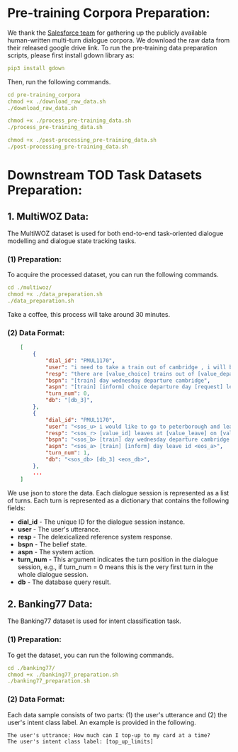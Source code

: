 # Pre-training Corpora Preparation:

We thank the [Salesforce team](https://github.com/jasonwu0731/ToD-BERT) for gathering up the publicly available human-written multi-turn dialogue corpora. We download the raw data from their released google drive link. To run the pre-training data preparation scripts, please first install gdown library as:
```yaml
pip3 install gdown
```

Then, run the following commands.
```yaml
cd pre-training_corpora
chmod +x ./download_raw_data.sh
./download_raw_data.sh

chmod +x ./process_pre-training_data.sh
./process_pre-training_data.sh

chmod +x ./post-processing_pre-training_data.sh
./post-processing_pre-training_data.sh
```




# Downstream TOD Task Datasets Preparation:
## 1. MultiWOZ Data:
The MultiWOZ dataset is used for both end-to-end task-oriented dialogue modelling and dialogue state tracking tasks.
### (1) Preparation:
To acquire the processed dataset, you can run the following commands. 
```yaml
cd ./multiwoz/
chmod +x ./data_preparation.sh
./data_preparation.sh
```
Take a coffee, this process will take around 30 minutes.

### (2) Data Format:
```json
    [
        {
            "dial_id": "PMUL1170",
            "user": "i need to take a train out of cambridge , i will be leaving town on wednesday .",
            "resp": "there are [value_choice] trains out of [value_departure] on [value_day] . do you have a departure time in mind ?",
            "bspn": "[train] day wednesday departure cambridge",
            "aspn": "[train] [inform] choice departure day [request] leave",
            "turn_num": 0,
            "db": "[db_3]",
        },
        {
            "dial_id": "PMUL1170",
            "user": "<sos_u> i would like to go to peterborough and leave after 12:45 , i have to attend a meeting beforehand . <eos_u>",
            "resp": "<sos_r> [value_id] leaves at [value_leave] on [value_day] . will that work for you ? <eos_r>",
            "bspn": "<sos_b> [train] day wednesday departure cambridge leave 12:45 destination peterborough <eos_b>",
            "aspn": "<sos_a> [train] [inform] day leave id <eos_a>",
            "turn_num": 1,
            "db": "<sos_db> [db_3] <eos_db>",
        },
        ...
    ]
```
We use json to store the data. Each dialogue session is represented as a list of turns. Each turn is represented as a dictionary that contains the following fields:

* **dial_id** - The unique ID for the dialogue session instance. 
* **user** - The user's utterance.
* **resp** - The delexicalized reference system response.
* **bspn** - The belief state.
* **aspn** - The system action.
* **turn_num** - This argument indicates the turn position in the dialogue session, e.g., if turn_num = 0 means this is the very first turn in the whole dialogue session.
* **db** - The database query result.

## 2. Banking77 Data:
The Banking77 dataset is used for intent classification task.
### (1) Preparation:
To get the dataset, you can run the following commands.
```yaml
cd ./banking77/
chmod +x ./banking77_preparation.sh
./banking77_preparation.sh
```
### (2) Data Format:
Each data sample consists of two parts: (1) the user's utterance and (2) the user's intent class label. An example is provided in the following.

    The user's uttrance: How much can I top-up to my card at a time?
    The user's intent class label: [top_up_limits]


